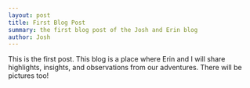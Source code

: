 ```yaml
---
layout: post
title: First Blog Post
summary: the first blog post of the Josh and Erin blog
author: Josh
---
```


This is the first post. This blog is a place where Erin and I will share
highlights, insights, and observations from our adventures. There will be
pictures too!
